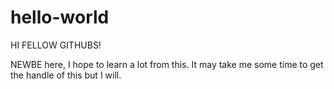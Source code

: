 # hello-world

HI FELLOW GITHUBS!

NEWBE here, I hope to learn a lot from this. 
It may take me some time to get the handle of this but I will.
